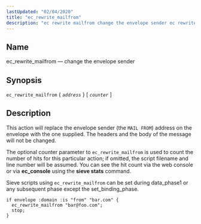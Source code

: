 ```yaml
---
lastUpdated: "02/04/2020"
title: "ec_rewrite_mailfrom"
description: "ec rewrite mailfrom change the envelope sender ec rewrite mailfrom address counter This action will replace the envelope sender the MAIL FROM address on the envelope with the one supplied The headers and the body of the message will not be changed The optional counter parameter to ec rewrite mailfrom..."
---
```


<a name="sieve.ref.ec_rewrite_mailfrom"></a> 
## Name

ec_rewrite_mailfrom — change the envelope sender

## Synopsis

`ec_rewrite_mailfrom` { *`address`* } [ *`counter`* ]

<a name="idp30388800"></a> 
## Description

This action will replace the envelope sender (the `MAIL FROM`) address on the envelope with the one supplied. The headers and the body of the message will not be changed.

The optional counter parameter to `ec_rewrite_mailfrom` is used to count the number of hits for this particular action; if omitted, the script filename and line number will be assumed. You can see the hit count via the web console or via **ec_console** using the **sieve stats**       command.

Sieve scripts using `ec_rewrite_mailfrom` can be set during data_phase1 or any subsequent phase except the set_binding_phase.

<a name="example.ec_rewrite_mailfrom"></a> 


```
if envelope :domain :is "from" "bar.com" {
  ec_rewrite_mailfrom "bar@foo.com";
  stop;
}
```